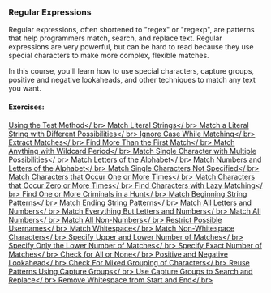 ### Regular Expressions

Regular expressions, often shortened to "regex" or "regexp", are patterns that help programmers match, search, and replace text. Regular expressions are very powerful, but can be hard to read because they use special characters to make more complex, flexible matches.

In this course, you'll learn how to use special characters, capture groups, positive and negative lookaheads, and other techniques to match any text you want.

#### Exercises:

[Using the Test Method</ br>
Match Literal Strings</ br>
Match a Literal String with Different Possibilities</ br>
Ignore Case While Matching</ br>
Extract Matches</ br>
Find More Than the First Match</ br>
Match Anything with Wildcard Period</ br>
Match Single Character with Multiple Possibilities</ br>
Match Letters of the Alphabet</ br>
Match Numbers and Letters of the Alphabet</ br>
Match Single Characters Not Specified</ br>
Match Characters that Occur One or More Times</ br>
Match Characters that Occur Zero or More Times</ br>
Find Characters with Lazy Matching</ br>
Find One or More Criminals in a Hunt</ br>
Match Beginning String Patterns</ br>
Match Ending String Patterns</ br>
Match All Letters and Numbers</ br>
Match Everything But Letters and Numbers</ br>
Match All Numbers</ br>
Match All Non-Numbers</ br>
Restrict Possible Usernames</ br>
Match Whitespace</ br>
Match Non-Whitespace Characters</ br>
Specify Upper and Lower Number of Matches</ br>
Specify Only the Lower Number of Matches</ br>
Specify Exact Number of Matches</ br>
Check for All or None</ br>
Positive and Negative Lookahead</ br>
Check For Mixed Grouping of Characters</ br>
Reuse Patterns Using Capture Groups</ br>
Use Capture Groups to Search and Replace</ br>
Remove Whitespace from Start and End</ br>][1]

[1]: https://github.com/Krasipeace/JavaScript-Algorithms-and-Data-Structures---freecodecamp.org/blob/main/Regular%20Expressions/Exercises%20%5B1-33%5D.js

